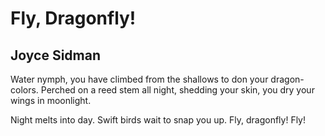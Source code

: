 # Fly, Dragonfly!
## Joyce Sidman
Water nymph, you have
climbed from the shallows to don
your dragon-colors.
Perched on a reed stem
all night, shedding your skin, you dry
your wings in moonlight.

Night melts into day.
Swift birds wait to snap you up.
Fly, dragonfly! Fly!

﻿